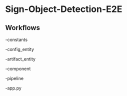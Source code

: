 # Sign-Object-Detection-E2E

<!-- conda create -n signLang python=3.7 -y -->

<!-- conda activate signLang -->

<!-- pip install -r requirements.txt -->

## Workflows

-constants

-config_entity

-artifact_entity

-component

-pipeline

-app.py

